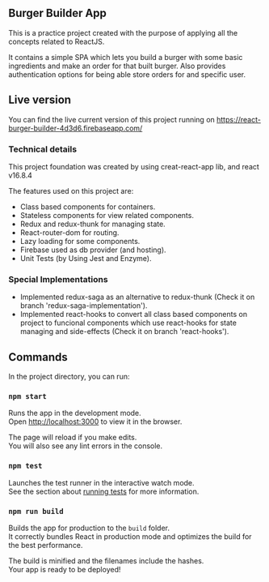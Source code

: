 ## Burger Builder App

This is a practice project created with the purpose of applying all the concepts related to ReactJS.

It contains a simple SPA which lets you build a burger with some basic ingredients and make an order for that built burger. Also provides authentication options for being able store orders for and specific user.

## Live version

You can find the live current version of this project running on https://react-burger-builder-4d3d6.firebaseapp.com/

### Technical details

This project foundation was created by using creat-react-app lib, and react v16.8.4

The features used on this project are:

- Class based components for containers.
- Stateless components for view related components.
- Redux and redux-thunk for managing state.
- React-router-dom for routing.
- Lazy loading for some components.
- Firebase used as db provider (and hosting).
- Unit Tests (by Using Jest and Enzyme).

### Special Implementations

- Implemented redux-saga as an alternative to redux-thunk (Check it on branch 'redux-saga-implementation').
- Implemented react-hooks to convert all class based components on project to funcional components which use react-hooks for state managing and side-effects (Check it on branch 'react-hooks').

## Commands

In the project directory, you can run:

### `npm start`

Runs the app in the development mode.<br>
Open [http://localhost:3000](http://localhost:3000) to view it in the browser.

The page will reload if you make edits.<br>
You will also see any lint errors in the console.

### `npm test`

Launches the test runner in the interactive watch mode.<br>
See the section about [running tests](https://facebook.github.io/create-react-app/docs/running-tests) for more information.

### `npm run build`

Builds the app for production to the `build` folder.<br>
It correctly bundles React in production mode and optimizes the build for the best performance.

The build is minified and the filenames include the hashes.<br>
Your app is ready to be deployed!